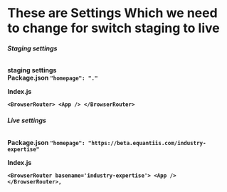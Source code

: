 # These are Settings Which we need to change for switch staging to live

###### **Staging settings**

<b>staging settings<b><br/>
Package.json
`"homepage": "."`

Index.js

`<BrowserRouter>
<App />
</BrowserRouter>`


###### **Live settings**

Package.json
`"homepage": "https://beta.equantiis.com/industry-expertise" `

Index.js

`<BrowserRouter basename='industry-expertise'>
<App />
</BrowserRouter>,`
